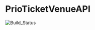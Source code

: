 # PrioTicketVenueAPI
<img src="https://travis-ci.org/RaoulvanWoerkom/PrioTicketVenueAPI.svg?branch=master" alt="Build_Status">
